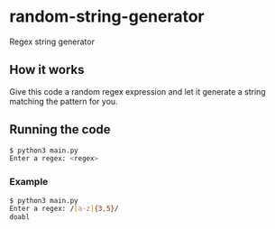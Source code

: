 # random-string-generator

Regex string generator

## How it works

Give this code a random regex expression and let it generate a string matching the pattern for you.

## Running the code

```bash
$ python3 main.py
Enter a regex: <regex>
```

### Example

```bash
$ python3 main.py
Enter a regex: /[a-z]{3,5}/
doabl
```
